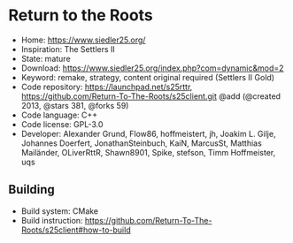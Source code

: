 # Return to the Roots

- Home: https://www.siedler25.org/
- Inspiration: The Settlers II
- State: mature
- Download: https://www.siedler25.org/index.php?com=dynamic&mod=2
- Keyword: remake, strategy, content original required (Settlers II Gold)
- Code repository: https://launchpad.net/s25rttr, https://github.com/Return-To-The-Roots/s25client.git @add (@created 2013, @stars 381, @forks 59)
- Code language: C++
- Code license: GPL-3.0
- Developer: Alexander Grund, Flow86, hoffmeistert, jh, Joakim L. Gilje, Johannes Doerfert, JonathanSteinbuch, KaiN, MarcusSt, Matthias Mailänder, OLiverRttR, Shawn8901, Spike, stefson, Timm Hoffmeister, uqs

## Building

- Build system: CMake
- Build instruction: https://github.com/Return-To-The-Roots/s25client#how-to-build
